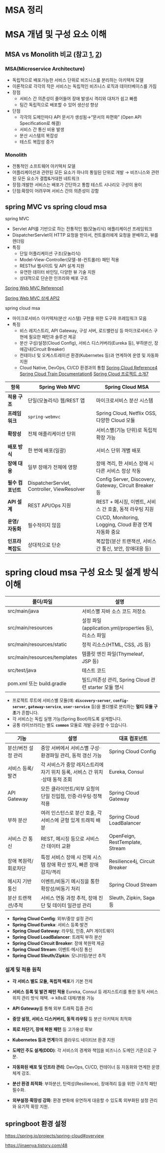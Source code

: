 # MSA 정리

# MSA 개념 및 구성 요소 이해

## MSA vs Monolith 비교 (참고 [1](https://techblog.uplus.co.kr/msa-%ED%99%98%EA%B2%BD%EC%97%90%EC%84%9C-api-%EB%AC%B8%EC%84%9C-%EA%B4%80%EB%A6%AC%ED%95%98%EA%B8%B0-d8381c015fed), [2](https://www.msap.ai/docs/msa-expert-from-concepts-to-practice/part-1-msa-fundamentals/chapter-1-introduction-to-msa/section-1-2-what-is-microservices-architecture/))

### MSA(Microservice Architecture)

- 독립적으로 배포가능한 서비스 단위로 비즈니스를 분리하는 아키텍처 모델
- 이론적으로 각각의 작은 서비스는 독립적인 비즈니스 로직과 데이터베이스를 가짐
- 장점
  - 서비스 간 의존성이 줄어들어 장애 발생시 격리와 대처가 쉽고 빠름
  - 팀간 독립적으로 배포할 수 있어 생산성 향상
- 단점
  - 각각의 도메인마다 API 문서가 생성됨→“문서의 파편화”
    (Open API Specification로 해결)
  - 서비스 간 통신 비용 발생
  - 분산 시스템의 복잡성
  - 테스트 복잡성 증가

### Monolith

- 전통적인 소프트웨어 아키텍처 모델
- 어플리케이션과 관련된 모든 요소가 하나의 통일된 단위로 개발
  → 비즈니스와 관련된 모든 요소가 결합&거대한 네트워크
- 장점:개발한 서비스는 배포가 간단하고 통합 테스트 시나리오 구성이 용이
- 단점:확장이 어려우며 서비스 간의 의존성이 강함

## spring MVC vs spring cloud msa

spring MVC

- Servlet API를 기반으로 하는 전통적인 웹(모놀리식) 애플리케이션 프레임워크
- DispatcherServlet이 HTTP 요청을 받아서, 컨트롤러에게 요청을 분배하고, 뷰를 렌더링
- 특징
  - 단일 어플리케이션 구조(모놀리식)
  - Model-View-Controller(모델-뷰-컨트롤러) 패턴 적용
  - RESTful 웹사이트 및 API 설계 지원
  - 유연한 데이터 바인딩, 다양한 뷰 기술 지원
  - 상대적으로 단순한 인프라와 배포 구조

[Spring Web MVC Reference1](https://docs.spring.io/spring-framework/reference/web/webmvc.html)

[Spring Web MVC 상세 API2](https://docs.spring.io/spring-framework/docs/3.2.x/spring-framework-reference/html/mvc.html)

spring cloud msa

- 마이크로서비스 아키텍처(분산 시스템) 구현을 위한 도구와 프레임워크 모음
- 특징
  - 비스 레지스트리, API Gateway, 구성 서버, 로드밸런싱 등 마이크로서비스 구현에 필요한 패턴과 솔루션 제공
  - 분산 구성/설정(Cloud Config), 서비스 디스커버리(Eureka 등), 부하분산, 장애감내(Circuit Breaker)
  - 컨테이너 및 오케스트레이션 환경(Kubernetes 등)과 연계하여 운영 및 자동화 지원
  - Cloud Native, DevOps, CI/CD 환경과의 통합
  [Spring Cloud Reference4](https://docs.spring.io/spring-cloud/docs/current/reference/html/)
  [Spring Cloud Train Documentation6](https://docs.spring.io/spring-cloud-release/reference/index.html)
  [Spring Cloud 프로젝트 소개7](https://spring.io/projects/spring-cloud)

| 항목              | Spring Web MVC                              | Spring Cloud MSA                                        |
| ----------------- | ------------------------------------------- | ------------------------------------------------------- |
| **적용 구조**     | 단일(모놀리식) 웹/REST 앱                   | 마이크로서비스 분산 시스템                              |
| **프레임워크**    | `spring-webmvc`                             | Spring Cloud, Netflix OSS, 다양한 Cloud 모듈            |
| **확장성**        | 전체 애플리케이션 단위                      | 서비스별(기능 단위)로 독립적 확장 가능                  |
| **배포 방식**     | 한 번에 배포(일괄)                          | 서비스 단위 개별 배포                                   |
| **장애 대응**     | 일부 장애가 전체에 영향                     | 장애 격리, 한 서비스 장애 시 다른 서비스 정상 작동      |
| **필수 컴포넌트** | DispatcherServlet, Controller, ViewResolver | Config Server, Discovery, Gateway, Circuit Breaker 등   |
| **API 설계**      | REST API/Ops 지원                           | REST + 메시징, 이벤트, 서비스 간 호출, 동적 라우팅 지원 |
| **운영/자동화**   | 필수적이지 않음                             | CI/CD, Monitoring, Logging, Cloud 환경 연계 자동화 중요 |
| **인프라 복잡도** | 상대적으로 단순                             | 복잡함(분산 트랜잭션, 서비스간 통신, 보안, 장애대응 등) |

# spring cloud msa 구성 요소 및 설계 방식 이해

| **폴더/파일**                | **설명**                                              |
| ---------------------------- | ----------------------------------------------------- |
| src/main/java                | 서비스별 자바 소스 코드 저장소                        |
| src/main/resources           | 설정 파일(application.yml/properties 등), 리소스 파일 |
| src/main/resources/static    | 정적 리소스(HTML, CSS, JS 등)                         |
| src/main/resources/templates | 템플릿 엔진 파일(Thymeleaf, JSP 등)                   |
| src/test/java                | 테스트 코드                                           |
| pom.xml 또는 build.gradle    | 빌드/의존성 관리, Spring Cloud 관련 starter 모듈 명시 |

- 프로젝트 루트에 서비스별 모듈(예: **`discovery-server`**, **`config-server`**, **`gateway-service`**, **`user-service`** 등)을 폴더별로 분리하는 **멀티 모듈 구조**가 흔합니다.
- 각 서비스는 독립 실행 가능(Spring Boot)하도록 설계합니다.
- 공통 라이브러리는 별도 **`common`** 모듈로 개발·공유할 수 있습니다.

| **기능**             | **설명**                                                                    | **대표 컴포넌트**               |
| -------------------- | --------------------------------------------------------------------------- | ------------------------------- |
| 분산/버전 설정 관리  | 중앙 서버에서 서비스별 구성·환경파일 관리, 동적 갱신 가능                   | Spring Cloud Config             |
| 서비스 등록/발견     | 각 서비스가 중앙 레지스트리에 자기 위치 등록, 서비스 간 위치·상태 동적 조회 | Eureka, Consul                  |
| API Gateway          | 모든 클라이언트/외부 요청의 단일 진입점, 인증·라우팅·정책 적용              | Spring Cloud Gateway            |
| 부하 분산            | 여러 인스턴스로 분산 호출, 각 서비스에 균형 있게 트래픽 배분                | Spring Cloud LoadBalancer       |
| 서비스 간 통신       | REST, 메시징 등으로 서비스 간 데이터 교환                                   | OpenFeign, RestTemplate, Stream |
| 장애 복원력/회로차단 | 특정 서비스 장애 시 전체 시스템 장애 확산 방지, 빠른 장애 감지/격리         | Resilience4j, Circuit Breaker   |
| 메시지 기반 통신     | 이벤트/비동기 메시징을 통한 확장성/비동기 처리                              | Spring Cloud Stream             |
| 분산 트랜잭션/추적   | 서비스 연동 과정 추적, 장애 진단 및 데이터 일관성 관리                      | Sleuth, Zipkin, Saga 등         |

- **Spring Cloud Config**: 외부/중앙 설정 관리
- **Spring Cloud Eureka**: 서비스 등록·발견
- **Spring Cloud Gateway**: 라우팅, 인증, API 게이트웨이
- **Spring Cloud LoadBalancer**: 트래픽 부하 분산
- **Spring Cloud Circuit Breaker**: 장애 복원력 제공
- **Spring Cloud Stream**: 이벤트·메시징 통신
- **Spring Cloud Sleuth/Zipkin**: 모니터링/분산 추적

### **설계 및 적용 원칙**

- **각 서비스 별도 모듈, 독립적 배포**가 기본 전제
- **서비스 등록 및 발견 패턴 적용**
  Eureka, Consul 등 레지스트리를 통한 동적 서비스 위치 관리 방식 채택. → k8s로 대체/병용 가능
- **API Gateway**를 통해 외부 트래픽 집중 관리
- **중앙 설정, 서비스 디스커버리, 동적 라우팅** 등 분산 아키텍처 최적화
- **회로 차단기, 장애 복원 패턴** 등 고가용성 확보
- **Kubernetes 등과 연계**하여 클라우드 네이티브 환경 지원

- **도메인 주도 설계(DDD)**: 각 서비스의 경계와 책임을 비즈니스 도메인 기준으로 구분.
- **자동화된 배포 및 인프라 관리**: DevOps, CI/CD, 컨테이너 등 자동화와 연계한 운영 체계 강조.
- **분산 환경 최적화**: 부하분산, 탄력성(Resilience), 장애격리 등을 위한 구조적 패턴 필수화.
- **외부설정·확장성 강화**: 환경 변화에 유연하게 대응할 수 있도록 외부화된 설정 관리와 유기적 확장 지원.

## springboot 환경 설정

https://spring.io/projects/spring-cloud#overview

https://jinaenya.tistory.com/48
